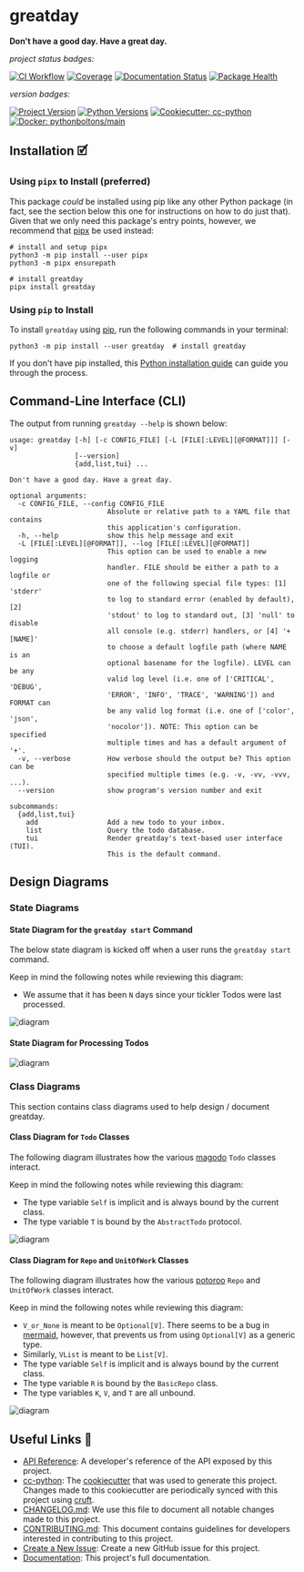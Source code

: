 # greatday

**Don't have a good day. Have a great day.**

_project status badges:_

[![CI Workflow](https://github.com/bbugyi200/greatday/actions/workflows/ci.yml/badge.svg)](https://github.com/bbugyi200/greatday/actions/workflows/ci.yml)
[![Coverage](https://codecov.io/gh/bbugyi200/greatday/branch/master/graph/badge.svg)](https://codecov.io/gh/bbugyi200/greatday)
[![Documentation Status](https://readthedocs.org/projects/greatday/badge/?version=latest)](https://greatday.readthedocs.io/en/latest/?badge=latest)
[![Package Health](https://snyk.io/advisor/python/greatday/badge.svg)](https://snyk.io/advisor/python/greatday)

_version badges:_

[![Project Version](https://img.shields.io/pypi/v/greatday)](https://pypi.org/project/greatday/)
[![Python Versions](https://img.shields.io/pypi/pyversions/greatday)](https://pypi.org/project/greatday/)
[![Cookiecutter: cc-python](https://img.shields.io/static/v1?label=cc-python&message=2022.01.04&color=d4aa00&logo=cookiecutter&logoColor=d4aa00)](https://github.com/python-boltons/cc-python)
[![Docker: pythonboltons/main](https://img.shields.io/static/v1?label=pythonboltons%20%2F%20main&message=2021.12.22&color=8ec4ad&logo=docker&logoColor=8ec4ad)](https://github.com/python-boltons/docker-python)


## Installation 🗹

### Using `pipx` to Install (preferred)

This package _could_ be installed using pip like any other Python package (in
fact, see the section below this one for instructions on how to do just that).
Given that we only need this package's entry points, however, we recommend that
[pipx][11] be used instead:

```shell
# install and setup pipx
python3 -m pip install --user pipx
python3 -m pipx ensurepath

# install greatday
pipx install greatday
```

### Using `pip` to Install

To install `greatday` using [pip][9], run the following
commands in your terminal:

``` shell
python3 -m pip install --user greatday  # install greatday
```

If you don't have pip installed, this [Python installation guide][10] can guide
you through the process.


## Command-Line Interface (CLI)

The output from running `greatday --help` is shown below:

<!-- [[[[[kooky.cog
import subprocess

popen = subprocess.Popen(["greatday", "--help"], stdout=subprocess.PIPE)
stdout, _ = popen.communicate()
print("```", stdout.decode().strip(), "```", sep="\n")
]]]]] -->
```
usage: greatday [-h] [-c CONFIG_FILE] [-L [FILE[:LEVEL][@FORMAT]]] [-v]
                [--version]
                {add,list,tui} ...

Don't have a good day. Have a great day.

optional arguments:
  -c CONFIG_FILE, --config CONFIG_FILE
                        Absolute or relative path to a YAML file that contains
                        this application's configuration.
  -h, --help            show this help message and exit
  -L [FILE[:LEVEL][@FORMAT]], --log [FILE[:LEVEL][@FORMAT]]
                        This option can be used to enable a new logging
                        handler. FILE should be either a path to a logfile or
                        one of the following special file types: [1] 'stderr'
                        to log to standard error (enabled by default), [2]
                        'stdout' to log to standard out, [3] 'null' to disable
                        all console (e.g. stderr) handlers, or [4] '+[NAME]'
                        to choose a default logfile path (where NAME is an
                        optional basename for the logfile). LEVEL can be any
                        valid log level (i.e. one of ['CRITICAL', 'DEBUG',
                        'ERROR', 'INFO', 'TRACE', 'WARNING']) and FORMAT can
                        be any valid log format (i.e. one of ['color', 'json',
                        'nocolor']). NOTE: This option can be specified
                        multiple times and has a default argument of '+'.
  -v, --verbose         How verbose should the output be? This option can be
                        specified multiple times (e.g. -v, -vv, -vvv, ...).
  --version             show program's version number and exit

subcommands:
  {add,list,tui}
    add                 Add a new todo to your inbox.
    list                Query the todo database.
    tui                 Render greatday's text-based user interface (TUI).
                        This is the default command.
```
<!-- [[[[[end]]]]] -->

<!-- [[[[[kooky.cog
from pathlib import Path

lines = Path("./docs/design/design.md").read_text().split("\n")
if any(L.strip() for L in lines):
    fixed_lines = [L.replace("(.", "(./docs/design") if L.startswith("![") else L for L in lines]
    print("## Design Diagrams\n")
    print("\n".join(fixed_lines))
]]]]] -->
## Design Diagrams

### State Diagrams

#### State Diagram for the `greatday start` Command

The below state diagram is kicked off when a user runs the `greatday start`
command.

Keep in mind the following notes while reviewing this diagram:

* We assume that it has been `N` days since your tickler Todos were last processed.

![diagram](./docs/design/design-1.svg)

#### State Diagram for Processing Todos

![diagram](./docs/design/design-2.svg)

### Class Diagrams

This section contains class diagrams used to help design / document greatday.

#### Class Diagram for `Todo` Classes

The following diagram illustrates how the various [magodo][14] `Todo` classes
interact.

Keep in mind the following notes while reviewing this diagram:

* The type variable `Self` is implicit and is always bound by the current class.
* The type variable `T` is bound by the `AbstractTodo` protocol.

![diagram](./docs/design/design-3.svg)

#### Class Diagram for `Repo` and `UnitOfWork` Classes

The following diagram illustrates how the various [potoroo][15] `Repo` and `UnitOfWork`
classes interact.

Keep in mind the following notes while reviewing this diagram:

* `V_or_None` is meant to be `Optional[V]`. There seems to be a bug in
  [mermaid][16], however, that prevents us from using `Optional[V]` as a generic
  type.
* Similarly, `VList` is meant to be `List[V]`.
* The type variable `Self` is implicit and is always bound by the current class.
* The type variable `R` is bound by the `BasicRepo` class.
* The type variables `K`, `V`, and `T` are all unbound.

![diagram](./docs/design/design-4.svg)

<!-- [[[[[end]]]]] -->


## Useful Links 🔗

* [API Reference][3]: A developer's reference of the API exposed by this
  project.
* [cc-python][4]: The [cookiecutter][5] that was used to generate this project.
  Changes made to this cookiecutter are periodically synced with this project
  using [cruft][12].
* [CHANGELOG.md][2]: We use this file to document all notable changes made to
  this project.
* [CONTRIBUTING.md][7]: This document contains guidelines for developers
  interested in contributing to this project.
* [Create a New Issue][13]: Create a new GitHub issue for this project.
* [Documentation][1]: This project's full documentation.


[1]: https://greatday.readthedocs.io/en/latest
[2]: https://github.com/bbugyi200/greatday/blob/master/CHANGELOG.md
[3]: https://greatday.readthedocs.io/en/latest/modules.html
[4]: https://github.com/python-boltons/cc-python
[5]: https://github.com/cookiecutter/cookiecutter
[6]: https://docs.readthedocs.io/en/stable/
[7]: https://github.com/bbugyi200/greatday/blob/master/CONTRIBUTING.md
[8]: https://github.com/bbugyi200/greatday
[9]: https://pip.pypa.io
[10]: http://docs.python-guide.org/en/latest/starting/installation/
[11]: https://github.com/pypa/pipx
[12]: https://github.com/cruft/cruft
[13]: https://github.com/bbugyi200/greatday/issues/new/choose
[14]: https://github.com/bbugyi200/magodo
[15]: https://github.com/bbugyi200/potoroo
[16]: https://github.com/mermaid-js/mermaid
